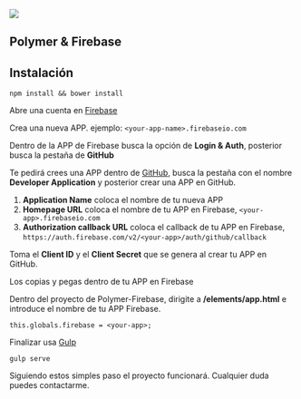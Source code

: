![](https://cloud.githubusercontent.com/assets/110953/7877439/6a69d03e-0590-11e5-9fac-c614246606de.png) 
## Polymer & Firebase


## Instalación

`` npm install && bower install ``

Abre una cuenta en [Firebase](https://www.firebase.com/) 

Crea una nueva APP. ejemplo: `` <your-app-name>.firebaseio.com `` 

Dentro de la APP de Firebase busca la opción de **Login & Auth**, posterior busca la pestaña de **GitHub**

Te pedirá crees una APP dentro de [GitHub](https://github.com/settings/applications), busca la pestaña con el nombre **Developer Application** y posterior crear una APP en GitHub.

1. **Application Name** coloca el nombre de tu nueva APP
2. **Homepage URL** coloca el nombre de tu APP en Firebase, `` <your-app>.firebaseio.com ``
3. **Authorization callback URL** coloca el callback de tu APP en Firebase, `` https://auth.firebase.com/v2/<your-app>/auth/github/callback ``

Toma el **Client ID** y el **Client Secret** que se genera al crear tu APP en GitHub.

Los copias y pegas dentro de tu APP en Firebase

Dentro del proyecto de Polymer-Firebase, dirigite a **/elements/app.html** e introduce el nombre de tu APP Firebase.

`` this.globals.firebase = <your-app>; ``

Finalizar usa [Gulp](http://gulpjs.com/)

`` gulp serve ``

Siguiendo estos simples paso el proyecto funcionará. Cualquier duda puedes contactarme. 

